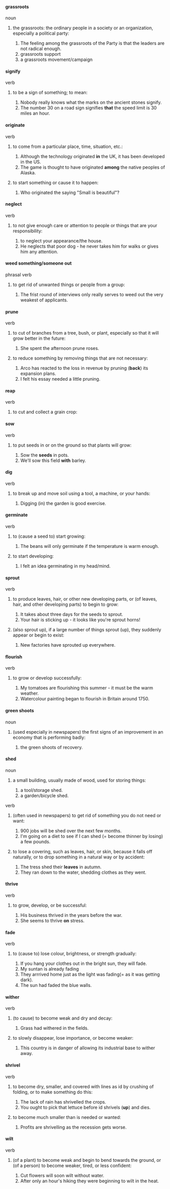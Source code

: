 #### grassroots
noun

1. the grassroots: the ordinary people in a society or an organization, especially a political party:
   
   1. The feeling among the grassroots of the Party is that the leaders are not radical enough.
   2. grassroots support
   3. a grassroots movement/campaign


#### signify
verb

1. to be a sign of something; to mean:
   
   1. Nobody really knows what the marks on the ancient stones signify.
   2. The number 30 on a road sign signifies **that** the speed limit is 30 miles an hour.

#### originate
verb

1. to come from a particular place, time, situation, etc.:
   
   1. Although the technology originated **in** the UK, it has been developed in the US.
   2. The game is thought to have originated **among** the native peoples of Alaska.
2. to start something or cause it to happen:
   
   1. Who originated the saying "Small is beautiful"?

#### neglect
verb

1. to not give enough care or attention to people or things that are your responsibility:
   
   1. to neglect your appearance/the house.
   2. He neglects that poor dog - he never takes him for walks or gives him any attention.

#### weed something/someone out
phrasal verb

1. to get rid of unwanted things or people from a group:
   
   1. The frist round of interviews only really serves to weed out the very weakest of applicants.

#### prune
verb

1. to cut of  branches from a tree, bush, or plant, especially so that it will grow better in the future:
   
   1. She spent the afternoon prune roses.

2. to reduce something by removing things that are not necessary:
   
   1. Arco has reacted to the loss in revenue by pruning (**back**) its expansion plans.
   2. I felt his essay needed a little pruning.


#### reap
verb

1. to cut and collect a grain crop:
   
#### sow
verb

1. to put seeds in or on the ground so that plants will grow:
   
   1. Sow the **seeds** in pots.
   2. We'll sow this field **with** barley.

#### dig
verb

1. to break up and move soil using a tool, a machine, or your hands:
   
   1. Digging (in) the garden is good exercise.

#### germinate
verb

1. to (cause a seed to) start growing:
   
   1. The beans will only germinate if the temperature is warm enough.

2. to start developing:
   
   1. I felt an idea germinating in my head/mind.

#### sprout
verb

1. to produce leaves, hair, or other new developing parts, or (of leaves, hair, and other developing parts) to begin to grow:
   
   1. It takes about three days for the seeds to sprout.
   2. Your hair is sticking up - it looks like you're sprout horns!

2. (also sprout up), if a large number of things sprout (up), they suddenly appear or begin to exist:
   
   1. New factories have sprouted up everywhere.

#### flourish
verb

1. to grow or develop successfully:
   
   1. My tomatoes are flourishing this summer - it must be the warm weather.
   2. Watercolour painting began to flourish in Britain around 1750.

#### green shoots
noun

1. (used especially in newspapers) the first signs of an improvement in an economy that is performing badly:
   
   1. the green shoots of recovery.

#### shed
noun

1. a small building, usually made of wood, used for storing things:
   
   1. a tool/storage shed.
   2. a garden/bicycle shed.

verb

1. (often used in newspapers) to get rid of something you do not need or want:
   
   1. 900 jobs will be shed over the next few months.
   2. I'm going on a diet to see if I can shed (= become thinner by losing) a few pounds.

2. to lose a covering, such as leaves, hair, or skin, because it falls off naturally, or to drop something in a natural way or by accident:
   
   1. The tress shed their **leaves** in autumn.
   2. They ran down to the water, shedding clothes as they went.

#### thrive
verb

1. to grow, develop, or be successful:
   
   1. His business thrived in the years before the war.
   2. She seems to thrive **on** stress.

#### fade
verb

1. to (cause to) lose colour, brightness, or strength gradually:
   
   1. If you hang your clothes out in the bright sun, they will fade.
   2. My suntan is already fading
   3. They arrrived home just as the light was fading(= as it was getting dark).
   4. The sun had faded the blue walls.
   

#### wither
verb

1. (to cause) to become weak and dry and decay:
   
   1. Grass had withered in the fields.

2. to slowly disappear, lose importance, or become weaker:
   
   1. This country is in danger of allowing its industrial base to wither away.


#### shrivel
verb

1. to become dry, smaller, and covered with lines as id by crushing of folding, or to make something do this:
   
   1. The lack of rain has shrivelled the crops.
   2. You ought to pick that lettuce before id shrivels (**up**) and dies.

2. to become much smaller than is needed or wanted:
   
   1. Profits are shrivelling as the recession gets worse.


#### wilt
verb

1. (of a plant) to become weak and begin to bend towards the ground, or (of a person) to become weaker, tired, or less confident:
   
   1. Cut flowers will soon wilt without water.
   2. After only an hour's hiking they were beginning to wilt in the heat.












